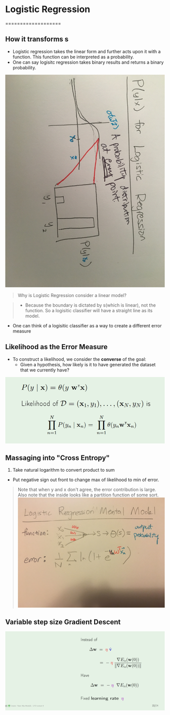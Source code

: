 # Logistic Regression
===================




## How it transforms s
* Logistic regression takes the linear form and further acts upon it with a function. This function can be interpreted as a probability.
* One can say logisitc regression takes binary results and returns a binary probability.

![prob y given x](prob-y-given-x.jpeg)

> Why is Logistic Regression consider a linear model?

> * Because the boundary is dictated by s(which is linear), not the function. So a logisitic classifier will have a straight line as its model.
* One can think of a logisitic classifier as a way to create a different error measure 



## Likelihood as the Error Measure
* To construct a likelihood, we consider the **converse** of the goal:
	* Given a hypothesis, how likely is it to have generated the dataset that we currently have?

![likelihood](likelihood.PNG)

## Massaging into "Cross Entropy"
1. Take natural logarithm to convert product to sum
* Put negative sign out front to change max of likelihood to min of error.

> Note that when y and x don't agree, the error contribution is large. 
> Also note that the inside looks like a partition function of some sort.
![log reg](log-reg.jpeg)

## Variable step size Gradient Descent

![learning rate](learning-rate.PNG)


